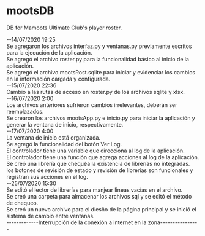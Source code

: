 # mootsDB
DB for Mamoots Ultimate Club's player roster.

--14/07/2020 19:25 </br>
Se agregaron los archivos interfaz.py y ventanas.py previamente escritos para la ejecución de la aplicación. </br>
Se agregó el archivo roster.py para la funcionalidad básico al inicio de la aplicación. </br>
Se agregó el archivo mootsRost.sqlite para iniciar y evidenciar los cambios en la información cargada y configurada. </br> 
--15/07/2020 22:36 </br>
Cambio a las rutas de acceso en roster.py de los archivos sqlite y xlsx. </br>
--16/07/2020 2:00 </br>
Los archivos anteriores sufrieron cambios irrelevantes, deberán ser reemplazados. </br>
Se crearon los archivos mootsApp.py e inicio.py para iniciar la aplicación y generar la ventana de inicio, respectivamente. </br>
--17/07/2020 4:00 </br>
La ventana de inicio está organizada. </br>
Se agregó la funcionalidad del botón Ver Log. </br>
El controlador tiene una variable que direcciona al log de la aplicación. </br>
El controlador tiene una función que agrega acciones al log de la aplicación. </br>
Se creó una librería que chequéa la existencia de librerías no integradas. </br>
los botones de revisión de estado y revisión de librerías son funcionales y registran sus acciones en el log. </br>
--25/07/2020 15:30 </br>
Se editó el lector de librerías para manjear lineas vacías en el archivo. </br>
Se creó una carpeta para almacenar los archivos sql y se editó el método de chequeo. </br>
Se creó un nuevo archivo para el diesño de la página principal y se inició el sistema de cambio entre ventanas. </br>
-------------Interrupción de la conexión a internet en la zona---------------- </br>